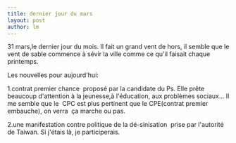 ```yaml
---
title: dernier jour du mars 
layout: post
author: lm
---
```

<p>31 mars,le dernier jour du mois. Il fait un grand vent de hors, il semble que le vent de sable commence à sévir la ville comme ce qu&#39;il faisait chaque printemps.</p>
<p>Les nouvelles pour aujourd&#39;hui:</p>
<p>1.contrat premier chance  proposé par la candidate du Ps. Elle prête beaucoup d&#39;attention à la jeunesse,à l&#39;éducation, aux problèmes sociaux... Il me semble que le  CPC est plus pertinent que le CPE(contrat premier embauche), on verra  ça marche ou pas.</p>
<p>2.une manifestation contre politique de la dé-sinisation  prise par l&#39;autorité de Taiwan. Si j&#39;étais là, je participerais. </p>
